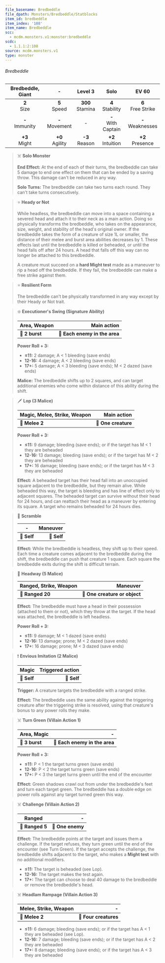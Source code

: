 ```yaml
---
file_basename: Bredbeddle
file_dpath: Monsters/Bredbeddle/Statblocks
item_id: bredbeddle
item_index: '108'
item_name: Bredbeddle
scc:
  - mcdm.monsters.v1:monster:bredbeddle
scdc:
  - 1.1.1:2:108
source: mcdm.monsters.v1
type: monster
---
```


###### Bredbeddle

|  Bredbeddle, Giant  |          -          |       Level 3        |          Solo           |         EV 60          |
| :-----------------: | :-----------------: | :------------------: | :---------------------: | :--------------------: |
|   **2**<br/> Size   |  **5**<br/> Speed   | **300**<br/> Stamina |  **4**<br/> Stability   | **6**<br/> Free Strike |
| **-**<br/> Immunity | **-**<br/> Movement |          -           | **-**<br/> With Captain | **-**<br/> Weaknesses  |
|  **+3**<br/> Might  | **+0**<br/> Agility |  **-3**<br/> Reason  |  **+2**<br/> Intuition  |  **+2**<br/> Presence  |

<!-- -->
> ☠️ **Solo Monster**
>
> **End Effect:** At the end of each of their turns, the bredbeddle can take 5 damage to end one effect on them that can be ended by a saving throw. This damage can't be reduced in any way.
>
> **Solo Turns:** The bredbeddle can take two turns each round. They can't take turns consecutively.

<!-- -->
> ⭐️ **Heady or Not**
>
> While headless, the bredbeddle can move into a space containing a severed head and attach it to their neck as a main action. Doing so physically transforms the bredbeddle, who takes on the appearance, size, weight, and stability of the head's original owner. If the bredbeddle takes the form of a creature of size 1L or smaller, the distance of their melee and burst area abilities decreases by 1. These effects last until the bredbeddle is killed or beheaded, or until the head falls off after 24 hours. A head that falls off this way can no longer be attached to this bredbeddle.
>
> A creature must succeed on a **hard Might test** made as a maneuver to rip a head off the bredbeddle. If they fail, the bredbeddle can make a free strike against them.

<!-- -->
> ⭐️ **Resilient Form**
>
> The bredbeddle can't be physically transformed in any way except by their Heady or Not trait.

<!-- -->
> ❇️ **Executioner's Swing (Signature Ability)**
>
> | **Area, Weapon** |               **Main action** |
> | ---------------- | ----------------------------: |
> | **📏 2 burst**   | **🎯 Each enemy in the area** |
>
> **Power Roll + 3:**
>
> - **≤11:** 2 damage; A < 1 bleeding (save ends)
> - **12-16:** 4 damage; A < 2 bleeding (save ends)
> - **17+:** 5 damage; A < 3 bleeding (save ends); M < 2 dazed (save ends)
>
> **Malice:** The bredbeddle shifts up to 2 squares, and can target additional enemies who come within distance of this ability during the shift.

<!-- -->
> 🗡 **Lop (3 Malice)**
>
> | **Magic, Melee, Strike, Weapon** |     **Main action** |
> | -------------------------------- | ------------------: |
> | **📏 Melee 2**                   | **🎯 One creature** |
>
> **Power Roll + 3:**
>
> - **≤11:** 9 damage; bleeding (save ends); or if the target has M < 1 they are beheaded
> - **12-16:** 13 damage; bleeding (save ends); or if the target has M < 2 they are beheaded
> - **17+:** 16 damage; bleeding (save ends); or if the target has M < 3 they are beheaded
>
> **Effect:** A beheaded target has their head fall into an unoccupied square adjacent to the bredbeddle, but they remain alive. While beheaded this way, the target is bleeding and has line of effect only to adjacent squares. The beheaded target can survive without their head for 24 hours, and can reattach their head as a maneuver by entering its square. A target who remains beheaded for 24 hours dies.

<!-- -->
> 👤 **Scramble**
>
> | **-**       | **Maneuver** |
> | ----------- | -----------: |
> | **📏 Self** |  **🎯 Self** |
>
> **Effect:** While the bredbeddle is headless, they shift up to their speed. Each time a creature comes adjacent to the bredbeddle during the shift, the bredbeddle can push that creature 1 square. Each square the bredbeddle exits during the shift is difficult terrain.

<!-- -->
> 🏹 **Headway (5 Malice)**
>
> | **Ranged, Strike, Weapon** |                  **Maneuver** |
> | -------------------------- | ----------------------------: |
> | **📏 Ranged 20**           | **🎯 One creature or object** |
>
> **Effect:** The bredbeddle must have a head in their possession (attached to them or not), which they throw at the target. If the head was attached, the bredbeddle is left headless.
>
> **Power Roll + 3:**
>
> - **≤11:** 9 damage; M < 1 dazed (save ends)
> - **12-16:** 13 damage; prone; M < 2 dazed (save ends)
> - **17+:** 16 damage; prone; M < 3 dazed (save ends)

<!-- -->
> ❗️ **Envious Imitation (2 Malice)**
>
> | **Magic**   | **Triggered action** |
> | ----------- | -------------------: |
> | **📏 Self** |          **🎯 Self** |
>
> **Trigger:** A creature targets the bredbeddle with a ranged strike.
>
> **Effect:** The bredbeddle uses the same ability against the triggering creature after the triggering strike is resolved, using that creature's bonus to any power rolls they make.

<!-- -->
> ☠️ **Turn Green (Villain Action 1)**
>
> | **Area, Magic** |                         **-** |
> | --------------- | ----------------------------: |
> | **📏 3 burst**  | **🎯 Each enemy in the area** |
>
> **Power Roll + 3:**
>
> - **≤11:** P < 1 the target turns green (save ends)
> - **12-16:** P < 2 the target turns green (save ends)
> - **17+:** P < 3 the target turns green until the end of the encounter
>
> **Effect:** Green shadows crawl out from under the bredbeddle's feet and turn each target green. The bredbeddle has a double edge on power rolls against any target turned green this way.

<!-- -->
> ☠️ **Challenge (Villain Action 2)**
>
> | **Ranged**      |            **-** |
> | --------------- | ---------------: |
> | **📏 Ranged 5** | **🎯 One enemy** |
>
> **Effect:** The bredbeddle points at the target and issues them a challenge. If the target refuses, they turn green until the end of the encounter (see Turn Green). If the target accepts the challenge, the bredbeddle shifts adjacent to the target, who makes a **Might test** with no additional modifiers.
>
> - **≤11:** The target is beheaded (see Lop).
> - **12-16:** The target makes the test again.
> - **17+:** The target can choose to deal 40 damage to the bredbeddle or remove the bredbeddle's head.

<!-- -->
> ☠️ **Headlam Rampage (Villain Action 3)**
>
> | **Melee, Strike, Weapon** |                 **-** |
> | ------------------------- | --------------------: |
> | **📏 Melee 2**            | **🎯 Four creatures** |
>
> - **≤11:** 6 damage; bleeding (save ends); or if the target has A < 1 they are beheaded (see Lop).
> - **12-16:** 7 damage; bleeding (save ends); or if the target has A < 2 they are beheaded
> - **17+:** 8 damage; bleeding (save ends); or if the target has A < 3 they are beheaded
